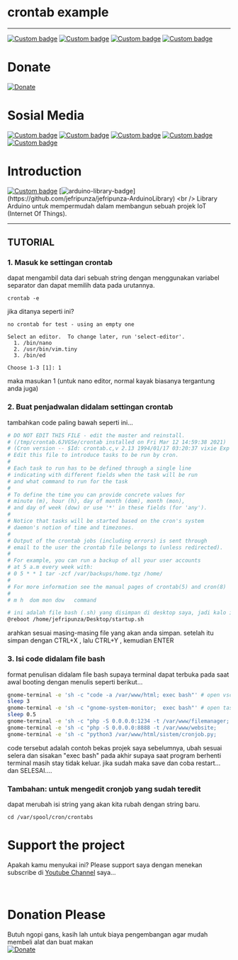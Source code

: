# crontab example

---
[![Custom badge](https://img.shields.io/endpoint?style=for-the-badge&url=https%3A%2F%2Fjefripunza-youtube-channel-badge.vercel.app%2Fapi%2Fsubscriber)](https://www.youtube.com/user/jefripunza/)
[![Custom badge](https://img.shields.io/endpoint?style=for-the-badge&url=https%3A%2F%2Fjefripunza-youtube-channel-badge.vercel.app%2Fapi%2Fviews)](https://www.youtube.com/user/jefripunza/)
[![Custom badge](https://img.shields.io/endpoint?style=for-the-badge&url=https%3A%2F%2Fjefripunza-youtube-channel-badge.vercel.app%2Fapi%2Fcomments)](https://www.youtube.com/user/jefripunza/)
[![Custom badge](https://img.shields.io/endpoint?style=for-the-badge&url=https%3A%2F%2Fjefripunza-youtube-channel-badge.vercel.app%2Fapi%2Fvideos)](https://www.youtube.com/user/jefripunza/videos/)

# Donate
[![Donate](https://img.shields.io/badge/paypal-%2300457C.svg?&style=for-the-badge&logo=paypal&logoColor=white)](https://www.paypal.com/paypalme/jefripunza)

# Sosial Media

[![Custom badge](https://img.shields.io/badge/youtube-%23FF0000.svg?&style=for-the-badge&logo=youtube&logoColor=white)](https://www.youtube.com/user/jefripunza/)
[![Custom badge](https://img.shields.io/badge/instagram-%23E4405F.svg?&style=for-the-badge&logo=instagram&logoColor=white)](https://www.instagram.com/jefripunza/)
[![Custom badge](https://img.shields.io/badge/facebook-%231877F2.svg?&style=for-the-badge&logo=facebook&logoColor=white)](https://fb.com/jefripunza/)
[![Custom badge](https://img.shields.io/badge/twitter-%231DA1F2.svg?&style=for-the-badge&logo=twitter&logoColor=white)](https://twitter.com/jefripunza/)
[![Custom badge](https://img.shields.io/badge/linkedin-%230077B5.svg?&style=for-the-badge&logo=linkedin&logoColor=white)](https://www.linkedin.com/in/jefri-herdi-triyanto-ba76a8106/)

# Introduction
[![Custom badge](https://img.shields.io/badge/c%20-%2300599C.svg?&style=for-the-badge&logo=c&logoColor=white)](https://kelasrobot.com/belajar-pemrograman-dasar-arduino/)
[![arduino-library-badge](https://www.ardu-badge.com/badge/jefripunza.svg?)](https://github.com/jefripunza/jefripunza-ArduinoLibrary)
<br />
Library Arduino untuk mempermudah dalam membangun sebuah projek IoT (Internet Of Things).

---

## TUTORIAL

### 1. Masuk ke settingan crontab
dapat mengambil data dari sebuah string dengan menggunakan variabel separator dan dapat memilih data pada urutannya.
```shell
crontab -e
```
jika ditanya seperti ini?
```shell
no crontab for test - using an empty one

Select an editor.  To change later, run 'select-editor'.
  1. /bin/nano
  2. /usr/bin/vim.tiny
  3. /bin/ed

Choose 1-3 [1]: 1
```
maka masukan 1 (untuk nano editor, normal kayak biasanya tergantung anda juga)

### 2. Buat penjadwalan didalam settingan crontab
tambahkan code paling bawah seperti ini...
```bash
# DO NOT EDIT THIS FILE - edit the master and reinstall.
# (/tmp/crontab.6JVGSe/crontab installed on Fri Mar 12 14:59:38 2021)
# (Cron version -- $Id: crontab.c,v 2.13 1994/01/17 03:20:37 vixie Exp $)
# Edit this file to introduce tasks to be run by cron.
# 
# Each task to run has to be defined through a single line
# indicating with different fields when the task will be run
# and what command to run for the task
# 
# To define the time you can provide concrete values for
# minute (m), hour (h), day of month (dom), month (mon),
# and day of week (dow) or use '*' in these fields (for 'any').
# 
# Notice that tasks will be started based on the cron's system
# daemon's notion of time and timezones.
# 
# Output of the crontab jobs (including errors) is sent through
# email to the user the crontab file belongs to (unless redirected).
# 
# For example, you can run a backup of all your user accounts
# at 5 a.m every week with:
# 0 5 * * 1 tar -zcf /var/backups/home.tgz /home/
# 
# For more information see the manual pages of crontab(5) and cron(8)
# 
# m h  dom mon dow   command

# ini adalah file bash (.sh) yang disimpan di desktop saya, jadi kalo ingin membuat startup tinggal masukan ke file ini
@reboot /home/jefripunza/Desktop/startup.sh
```
arahkan sesuai masing-masing file yang akan anda simpan.
setelah itu simpan dengan CTRL+X , lalu CTRL+Y , kemudian ENTER

### 3. Isi code didalam file bash
format penulisan didalam file bash supaya terminal dapat terbuka pada saat awal booting dengan menulis seperti berikut...
```bash
gnome-terminal -e 'sh -c "code -a /var/www/html; exec bash"' # open vscode backend
sleep 3
gnome-terminal -e 'sh -c "gnome-system-monitor;  exec bash"' # open task manager
sleep 0.5
gnome-terminal -e 'sh -c "php -S 0.0.0.0:1234 -t /var/www/filemanager; exec bash"' # php dev filemanager, port: 1234
gnome-terminal -e 'sh -c "php -S 0.0.0.0:8888 -t /var/www/website;     exec bash"' # php dev website, port: 8888
gnome-terminal -e 'sh -c "python3 /var/www/html/sistem/cronjob.py;     exec bash"' # cronjob python (check routes backend for cronjob)
```
code tersebut adalah contoh bekas projek saya sebelumnya, ubah sesuai selera dan sisakan "exec bash" pada akhir supaya saat program berhenti terminal masih stay tidak keluar.
jika sudah maka save dan coba restart...
dan SELESAI....

### Tambahan: untuk mengedit cronjob yang sudah teredit
dapat merubah isi string yang akan kita rubah dengan string baru.
```shell
cd /var/spool/cron/crontabs
```


# Support the project
Apakah kamu menyukai ini? Please support saya dengan menekan subscribe di [Youtube Channel](https://www.youtube.com/user/jefripunza/) saya...

<br />

# Donation Please
Butuh ngopi gans, kasih lah untuk biaya pengembangan agar mudah membeli alat dan buat makan <br />
[![Donate](https://img.shields.io/badge/paypal-%2300457C.svg?&style=for-the-badge&logo=paypal&logoColor=white)](https://www.paypal.com/paypalme/jefripunza)
